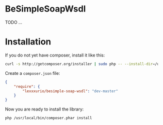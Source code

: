 # BeSimpleSoapWsdl

TODO ...

# Installation

If you do not yet have composer, install it like this:

```sh
curl -s http://getcomposer.org/installer | sudo php -- --install-dir=/usr/local/bin
```

Create a `composer.json` file:

```json
{
    "require": {
        "lexxxurio/besimple-soap-wsdl": "dev-master"
    }
}
```

Now you are ready to install the library:

```sh
php /usr/local/bin/composer.phar install
```
